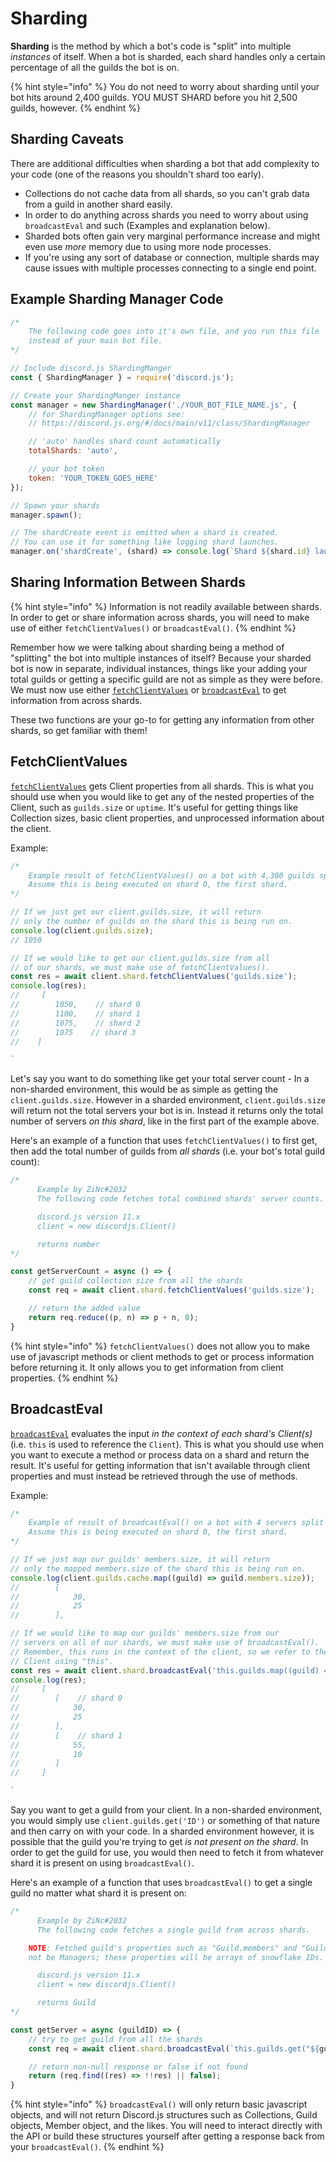 # Sharding

**Sharding** is the method by which a bot's code is "split" into multiple _instances_ of itself. When a bot is sharded, each shard handles only a certain percentage of all the guilds the bot is on.

{% hint style="info" %}
You do not need to worry about sharding until your bot hits around 2,400 guilds. YOU MUST SHARD before you hit 2,500 guilds, however.
{% endhint %}

## Sharding Caveats

There are additional difficulties when sharding a bot that add complexity to your code \(one of the reasons you shouldn't shard too early\).

* Collections do not cache data from all shards, so you can't grab data from a guild in another shard easily.
* In order to do anything across shards you need to worry about using `broadcastEval` and such \(Examples and explanation below\).
* Sharded bots often gain very marginal performance increase and might even use _more_ memory due to using more node processes.
* If you're using any sort of database or connection, multiple shards may cause issues with multiple processes connecting to a single end point.

## Example Sharding Manager Code

```javascript
/*
    The following code goes into it's own file, and you run this file
    instead of your main bot file.
*/

// Include discord.js ShardingManger
const { ShardingManager } = require('discord.js');

// Create your ShardingManger instance
const manager = new ShardingManager('./YOUR_BOT_FILE_NAME.js', {
    // for ShardingManager options see:
    // https://discord.js.org/#/docs/main/v11/class/ShardingManager

    // 'auto' handles shard count automatically
    totalShards: 'auto', 

    // your bot token
    token: 'YOUR_TOKEN_GOES_HERE'
});

// Spawn your shards
manager.spawn();

// The shardCreate event is emitted when a shard is created.
// You can use it for something like logging shard launches.
manager.on('shardCreate', (shard) => console.log(`Shard ${shard.id} launched`));
```

## Sharing Information Between Shards

{% hint style="info" %}
Information is not readily available between shards. In order to get or share information across shards, you will need to make use of either `fetchClientValues()` or `broadcastEval()`.
{% endhint %}

Remember how we were talking about sharding being a method of "splitting" the bot into multiple instances of itself? Because your sharded bot is now in separate, individual instances, things like your adding your total guilds or getting a specific guild are not as simple as they were before. We must now use either [`fetchClientValues`](sharding.md##FetchClientValues) or [`broadcastEval`](sharding.md##BroadcastEval) to get information from across shards.

These two functions are your go-to for getting any information from other shards, so get familiar with them!

## FetchClientValues

[`fetchClientValues`](https://discord.js.org/#/docs/main/v11/class/ShardClientUtil?scrollTo=fetchClientValues) gets Client properties from all shards. This is what you should use when you would like to get any of the nested properties of the Client, such as `guilds.size` or `uptime`. It's useful for getting things like Collection sizes, basic client properties, and unprocessed information about the client.

Example:

```javascript
/*
    Example result of fetchClientValues() on a bot with 4,300 guilds split across 4 shards.
    Assume this is being executed on shard 0, the first shard.
*/

// If we just get our client.guilds.size, it will return
// only the number of guilds on the shard this is being run on.
console.log(client.guilds.size);
// 1050

// If we would like to get our client.guilds.size from all
// of our shards, we must make use of fetchClientValues().
const res = await client.shard.fetchClientValues('guilds.size');
console.log(res);
//     [
//        1050,    // shard 0
//        1100,    // shard 1
//        1075,    // shard 2
//        1075    // shard 3
//    ]

`
```

Let's say you want to do something like get your total server count - In a non-sharded environment, this would be as simple as getting the `client.guilds.size`. However in a sharded environment, `client.guilds.size` will return not the total servers your bot is in. Instead it returns only the total number of servers _on this shard_, like in the first part of the example above.

Here's an example of a function that uses `fetchClientValues()` to first get, then add the total number of guilds from _all shards_ \(i.e. your bot's total guild count\):

```javascript
/*
      Example by ZiNc#2032
      The following code fetches total combined shards' server counts.

      discord.js version 11.x
      client = new discordjs.Client()

      returns number
*/

const getServerCount = async () => {
    // get guild collection size from all the shards
    const req = await client.shard.fetchClientValues('guilds.size');

    // return the added value
    return req.reduce((p, n) => p + n, 0);
}
```

{% hint style="info" %}
`fetchClientValues()` does not allow you to make use of javascript methods or client methods to get or process information before returning it. It only allows you to get information from client properties.
{% endhint %}

## BroadcastEval

[`broadcastEval`](https://discord.js.org/#/docs/main/v11/class/ShardClientUtil?scrollTo=broadcastEval) evaluates the input _in the context of each shard's Client\(s\)_ \(i.e. `this` is used to reference the `Client`\). This is what you should use when you want to execute a method or process data on a shard and return the result. It's useful for getting information that isn't available through client properties and must instead be retrieved through the use of methods.

Example:

```javascript
/*
    Example of result of broadcastEval() on a bot with 4 servers split across 2 shards.
    Assume this is being executed on shard 0, the first shard.
*/

// If we just map our guilds' members.size, it will return
// only the mapped members.size of the shard this is being run on.
console.log(client.guilds.cache.map((guild) => guild.members.size));
//        [
//            30,
//            25
//        ],

// If we would like to map our guilds' members.size from our
// servers on all of our shards, we must make use of broadcastEval().
// Remember, this runs in the context of the client, so we refer to the
// Client using "this".
const res = await client.shard.broadcastEval('this.guilds.map((guild) => guild.members.size)');
console.log(res);
//     [
//        [    // shard 0
//            30,
//            25
//        ],
//        [    // shard 1
//            55,
//            10
//        ]
//     ]

`
```

Say you want to get a guild from your client. In a non-sharded environment, you would simply use `client.guilds.get('ID')` or something of that nature and then carry on with your code. In a sharded environment however, it is possible that the guild you're trying to get _is not present on the shard_. In order to get the guild for use, you would then need to fetch it from whatever shard it is present on using `broadcastEval()`.

Here's an example of a function that uses `broadcastEval()` to get a single guild no matter what shard it is present on:

```javascript
/*
      Example by ZiNc#2032
      The following code fetches a single guild from across shards.

    NOTE: Fetched guild's properties such as "Guild.members" and "Guild.roles" will
    not be Managers; these properties will be arrays of snowflake IDs.

      discord.js version 11.x
      client = new discordjs.Client()

      returns Guild
*/

const getServer = async (guildID) => {
    // try to get guild from all the shards
    const req = await client.shard.broadcastEval(`this.guilds.get("${guildID}")`);

    // return non-null response or false if not found
    return (req.find((res) => !!res) || false);
}
```

{% hint style="info" %}
`broadcastEval()` will only return basic javascript objects, and will not return Discord.js structures such as Collections, Guild objects, Member object, and the likes. You will need to interact directly with the API or build these structures yourself after getting a response back from your `broadcastEval()`.
{% endhint %}

